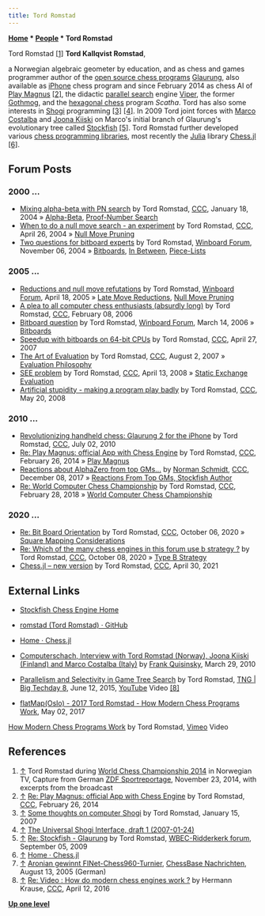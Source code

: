 ```yaml
---
title: Tord Romstad
---
```

**[Home](Home "Home") \* [People](People "People") \* Tord Romstad**



 [](File:TordTV.jpg) Tord Romstad <a id="cite-note-1" href="#cite-ref-1">[1]</a> 
**Tord Kallqvist Romstad**,  

a Norwegian algebraic geometer by education, and as chess and games programmer author of the [open source chess programs](Category:Open_Source "Category:Open Source") [Glaurung](Glaurung "Glaurung"), also available as [iPhone](index.php?title=IPhone&action=edit&redlink=1 "IPhone (page does not exist)") chess program and since February 2014 as chess AI of [Play Magnus](index.php?title=Play_Magnus&action=edit&redlink=1 "Play Magnus (page does not exist)") <a id="cite-note-2" href="#cite-ref-2">[2]</a>, the didactic [parallel search](Parallel_Search "Parallel Search") engine [Viper](Viper "Viper"), the former [Gothmog](Gothmog "Gothmog"), and the [hexagonal chess](https://en.wikipedia.org/wiki/Hexagonal_chess) program *Scatha*. Tord has also some interests in [Shogi](Shogi "Shogi") programming <a id="cite-note-3" href="#cite-ref-3">[3]</a> <a id="cite-note-4" href="#cite-ref-4">[4]</a>. In 2009 Tord joint forces with [Marco Costalba](Marco_Costalba "Marco Costalba") and [Joona Kiiski](Joona_Kiiski "Joona Kiiski") on Marco's initial branch of Glaurung's evolutionary tree called [Stockfish](Stockfish "Stockfish") <a id="cite-note-5" href="#cite-ref-5">[5]</a>. Tord Romstad further developed various [chess programming libraries](Utilities "Utilities"), most recently the [Julia](index.php?title=Julia&action=edit&redlink=1 "Julia (page does not exist)") library [Chess.jl](Chess.jl "Chess.jl") <a id="cite-note-6" href="#cite-ref-6">[6]</a>.



## Forum Posts


### 2000 ...


* [Mixing alpha-beta with PN search](https://www.stmintz.com/ccc/index.php?id=343084) by Tord Romstad, [CCC](CCC "CCC"), January 18, 2004 » [Alpha-Beta](Alpha-Beta "Alpha-Beta"), [Proof-Number Search](Proof-Number_Search "Proof-Number Search")
* [When to do a null move search - an experiment](https://www.stmintz.com/ccc/index.php?id=361766) by Tord Romstad, [CCC](CCC "CCC"), April 26, 2004 » [Null Move Pruning](Null_Move_Pruning "Null Move Pruning")
* [Two questions for bitboard experts](http://www.open-aurec.com/wbforum/viewtopic.php?f=4&t=516) by Tord Romstad, [Winboard Forum](Computer_Chess_Forums "Computer Chess Forums"), November 06, 2004 » [Bitboards](Bitboards "Bitboards"), [In Between](Square_Attacked_By#InBetween "Square Attacked By"), [Piece-Lists](Piece-Lists "Piece-Lists")


### 2005 ...


* [Reductions and null move refutations](http://www.open-aurec.com/wbforum/viewtopic.php?f=4&t=2300&p=10549) by Tord Romstad, [Winboard Forum](Computer_Chess_Forums "Computer Chess Forums"), April 18, 2005 » [Late Move Reductions](Late_Move_Reductions "Late Move Reductions"), [Null Move Pruning](Null_Move_Pruning "Null Move Pruning")
* [A plea to all computer chess enthusiasts (absurdly long)](https://www.stmintz.com/ccc/index.php?id=485276) by Tord Romstad, [CCC](CCC "CCC"), February 08, 2006
* [Bitboard question](http://www.open-aurec.com/wbforum/viewtopic.php?f=4&t=4521) by Tord Romstad, [Winboard Forum](Computer_Chess_Forums "Computer Chess Forums"), March 14, 2006 » [Bitboards](Bitboards "Bitboards")
* [Speedup with bitboards on 64-bit CPUs](http://www.talkchess.com/forum/viewtopic.php?t=13426) by Tord Romstad, [CCC](CCC "CCC"), April 27, 2007
* [The Art of Evaluation](http://www.talkchess.com/forum/viewtopic.php?topic_view=threads&p=135133&t=15504) by Tord Romstad, [CCC](CCC "CCC"), August 2, 2007 » [Evaluation Philosophy](Evaluation_Philosophy "Evaluation Philosophy")
* [SEE problem](http://www.talkchess.com/forum/viewtopic.php?t=20646) by Tord Romstad, [CCC](CCC "CCC"), April 13, 2008 » [Static Exchange Evaluation](Static_Exchange_Evaluation "Static Exchange Evaluation")
* [Artificial stupidity - making a program play badly](http://www.talkchess.com/forum/viewtopic.php?t=21264) by Tord Romstad, [CCC](CCC "CCC"), May 20, 2008


### 2010 ...


* [Revolutionizing handheld chess: Glaurung 2 for the iPhone](http://www.talkchess.com/forum/viewtopic.php?t=35242) by Tord Romstad, [CCC](CCC "CCC"), July 02, 2010
* [Re: Play Magnus: official App with Chess Engine](http://www.talkchess.com/forum/viewtopic.php?t=51408&start=5) by Tord Romstad, [CCC](CCC "CCC"), February 26, 2014 » [Play Magnus](index.php?title=Play_Magnus&action=edit&redlink=1 "Play Magnus (page does not exist)")
* [Reactions about AlphaZero from top GMs...](http://www.talkchess.com/forum/viewtopic.php?t=65934) by [Norman Schmidt](Norman_Schmidt "Norman Schmidt"), [CCC](CCC "CCC"), December 08, 2017 » [Reactions From Top GMs, Stockfish Author](AlphaZero#Reactions "AlphaZero")
* [Re: World Computer Chess Championship](http://www.talkchess.com/forum3/viewtopic.php?f=6&t=66630&start=114) by Tord Romstad, [CCC](CCC "CCC"), February 28, 2018 » [World Computer Chess Championship](World_Computer_Chess_Championship "World Computer Chess Championship")


### 2020 ...


* [Re: Bit Board Orientation](http://www.talkchess.com/forum3/viewtopic.php?f=7&t=75304&start=5) by Tord Romstad, [CCC](CCC "CCC"), October 06, 2020 » [Square Mapping Considerations](Square_Mapping_Considerations "Square Mapping Considerations")
* [Re: Which of the many chess engines in this forum use b strategy ?](http://www.talkchess.com/forum3/viewtopic.php?f=2&t=75287&start=48) by Tord Romstad, [CCC](CCC "CCC"), October 08, 2020 » [Type B Strategy](Type_B_Strategy "Type B Strategy")
* [Chess.jl – new version](http://www.talkchess.com/forum3/viewtopic.php?f=7&t=77210) by Tord Romstad, [CCC](CCC "CCC"), April 30, 2021


## External Links


* [Stockfish Chess Engine Home](http://www.stockfishchess.com/)
* [romstad (Tord Romstad) · GitHub](https://github.com/romstad/)
* [Home · Chess.jl](https://romstad.github.io/Chess.jl/dev/)
* [Computerschach, Interview with Tord Romstad (Norway), Joona Kiiski (Finland) and Marco Costalba (Italy)](http://www.schach-welt.de/schach/computerschach/interviews/romstad-kiiski-costalba-eng) by [Frank Quisinsky](Frank_Quisinsky "Frank Quisinsky"), March 29, 2010
* [Parallelism and Selectivity in Game Tree Search](http://www.tngtech.com/tng-ueber-uns/bigtechday/big-techday-8/abstracts.html#c12643) by Tord Romstad, [TNG | Big Techday 8](http://www.tngtech.com/tng-ueber-uns/bigtechday/big-techday-8.html), June 12, 2015, [YouTube](https://en.wikipedia.org/wiki/YouTube) Video <a id="cite-note-8" href="#cite-ref-8">[8]</a>


 
* [flatMap(Oslo) - 2017 Tord Romstad - How Modern Chess Programs Work](http://2017.flatmap.no/talks/romstad/), May 02, 2017


 [How Modern Chess Programs Work](https://vimeo.com/216463393) by Tord Romstad, [Vimeo](https://en.wikipedia.org/wiki/Vimeo) Video
## References


1. <a id="cite-ref-1" href="#cite-note-1">↑</a> Tord Romstad during [World Chess Championship 2014](https://en.wikipedia.org/wiki/World_Chess_Championship_2014) in Norwegian TV, Capture from German [ZDF Sportreportage](https://de.wikipedia.org/wiki/ZDF-Sportreportage), November 23, 2014, with excerpts from the broadcast
2. <a id="cite-ref-2" href="#cite-note-2">↑</a> [Re: Play Magnus: official App with Chess Engine](http://www.talkchess.com/forum/viewtopic.php?t=51408&start=5) by Tord Romstad, [CCC](CCC "CCC"), February 26, 2014
3. <a id="cite-ref-3" href="#cite-note-3">↑</a> [Some thoughts on computer Shogi](http://www.shogi.net/shogi-l/Archive/2007/Njan15-10.txt) by Tord Romstad, January 15, 2007
4. <a id="cite-ref-4" href="#cite-note-4">↑</a> [The Universal Shogi Interface, draft 1 (2007-01-24)](http://www.glaurungchess.com/shogi/usi.html)
5. <a id="cite-ref-5" href="#cite-note-5">↑</a> [Re: Stockfish - Glaurung](http://wbec-ridderkerk.forumotion.com/wbec-ridderkerk-news-info-f1/stockfish-glaurung-t402.htm) by Tord Romstad, [WBEC-Ridderkerk forum](http://wbec-ridderkerk.forumotion.com/forum.htm), September 05, 2009
6. <a id="cite-ref-6" href="#cite-note-6">↑</a> [Home · Chess.jl](https://romstad.github.io/Chess.jl/dev/)
7. <a id="cite-ref-7" href="#cite-note-7">↑</a> [Aronian gewinnt FINet-Chess960-Turnier](https://de.chessbase.com/post/aronian-gewinnt-finet-che960-turnier), [ChessBase Nachrichten](ChessBase "ChessBase"), August 13, 2005 (German)
8. <a id="cite-ref-8" href="#cite-note-8">↑</a> [Re: Video : How do modern chess engines work ?](http://www.talkchess.com/forum/viewtopic.php?t=59836&start=3) by Hermann Krause, [CCC](CCC "CCC"), April 12, 2016

**[Up one level](People "People")**







 
